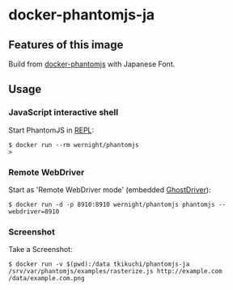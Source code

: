 # docker-phantomjs-ja

## Features of this image

Build from [docker-phantomjs](https://github.com/wernight/docker-phantomjs) with Japanese Font.

## Usage

### JavaScript interactive shell
 
Start PhantomJS in [REPL](http://phantomjs.org/repl.html):

    $ docker run --rm wernight/phantomjs
    >

### Remote WebDriver

Start as 'Remote WebDriver mode' (embedded [GhostDriver](https://github.com/detro/ghostdriver)):

    $ docker run -d -p 8910:8910 wernight/phantomjs phantomjs --webdriver=8910

### Screenshot

Take a Screenshot:

    $ docker run -v $(pwd):/data tkikuchi/phantomjs-ja /srv/var/phantomjs/examples/rasterize.js http://example.com /data/example.com.png

